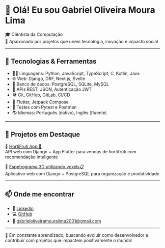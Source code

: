 # 👋 Olá! Eu sou Gabriel Oliveira Moura Lima

🎓 Ciêntista da Computação  
🚀 Apaixonado por projetos que unem tecnologia, inovação e impacto social

---

## 🧰 Tecnologias & Ferramentas

- 👨‍💻 Linguagens: Python, JavaScript, TypeScript, C, Kotlin, Java
- 🌐 Web: Django, DRF, Next.js, Svelte
- 🧠 Banco de dados: PostgreSQL, SQLite, MySQL
- 🔌 APIs REST, JSON, Autenticação JWT
- 🛠️ Git, GitHub, GitLab, CI/CD
- 📱 Flutter, Jetpack Compose
- 🧪 Testes com Pytest e Postman
- 🌎 Idiomas: Português (nativo), Inglês (fluente)

---

## 🌟 Projetos em Destaque

🔹 [HortiFruti App 🍇](https://github.com/Gabriel-O-M-L/Organic_Food_app)  
API web com Django + App Flutter para vendas de hortifrúti com recomendação inteligente

🔹 [Espetrograma 3D utilizando voxels📋](https://github.com/FacoBackup/3D-Spectrogram)  
Aplicativo web com Django + PostgreSQL para organização e produtividade

---

## 📫 Onde me encontrar

- 💼 [LinkedIn](https://www.linkedin.com/in/gabriel-o-m-l/)  
- 💻 [GitHub](https://github.com/Gabriel-O-M-L)  
- 📧 gabrieloliveiramouralima2001@gmail.com

---

🧠 Em constante aprendizado, buscando evoluir como desenvolvedor e contribuir com projetos que impactem positivamente o mundo!

